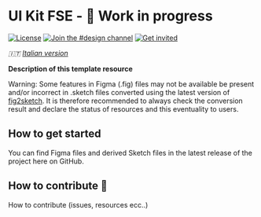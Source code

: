 # UI Kit FSE - :construction: Work in progress

[![License](https://img.shields.io/github/license/italia/design-ui-kit.svg)](https://github.com/italia/design-ui-kit/blob/main/LICENSE)
[![Join the #design channel](https://img.shields.io/badge/Slack%20channel-%23design-blue.svg)](https://developersitalia.slack.com/messages/C7VPAUVB3/)
[![Get invited](https://slack.developers.italia.it/badge.svg)](https://slack.developers.italia.it/)

_🇮🇹 [Italian version](README.md)_

**Description of this template resource**

Warning: Some features in Figma (.fig) files may not be available
be present and/or incorrect in .sketch files converted using the
latest version of [fig2sketch](https://github.com/sketch-hq/fig2sketch).
It is therefore recommended to always check the conversion result
and declare the status of resources and this eventuality to users.

## How to get started

You can find Figma files and derived Sketch files in the latest release
of the project here on GitHub.

## How to contribute 💙

How to contribute (issues, resources ecc..)
